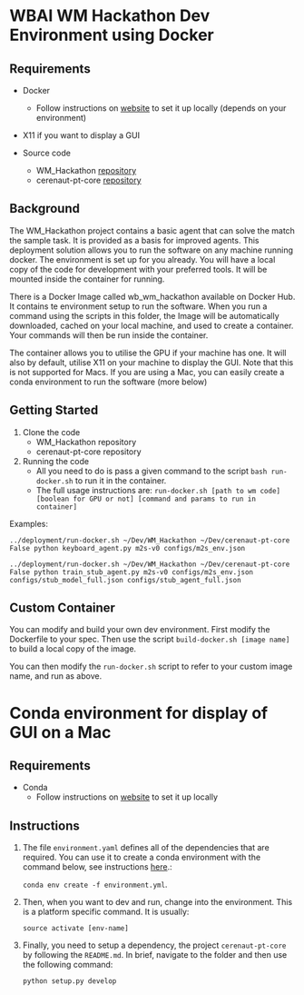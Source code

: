# WBAI WM Hackathon Dev Environment using Docker

## Requirements
- Docker
    - Follow instructions on [website](https://www.docker.com) to set it up locally (depends on your environment)
- X11 if you want to display a GUI

- Source code
	- WM_Hackathon [repository](https://github.com/wbap/WM_Hackathon)
	- cerenaut-pt-core [repository](https://github.com/Cerenaut/cerenaut-pt-core)

## Background

The WM_Hackathon project contains a basic agent that can solve the match the sample task. It is provided as a basis for improved agents.
This deployment solution allows you to run the software on any machine running docker. The environment is set up for you already. 
You will have a local copy of the code for development with your preferred tools. It will be mounted inside the container for running.


There is a Docker Image called wb_wm_hackathon available on Docker Hub. It contains te environment setup to run the software. 
When you run a command using the scripts in this folder, the Image will be automatically downloaded, cached on your local machine, and used to create a container. Your commands will then be run inside the container.

The container allows you to utilise the GPU if your machine has one.
It will also by default, utilise X11 on your machine to display the GUI. Note that this is not supported for Macs.
If you are using a Mac, you can easily create a conda environment to run the software (more below)


## Getting Started

1. Clone the code
	- WM_Hackathon repository
	- cerenaut-pt-core repository
3. Running the code
    - All you need to do is pass a given command to the script `bash run-docker.sh` to run it in the container.
    - The full usage instructions are:
`run-docker.sh [path to wm code] [boolean for GPU or not] [command and params to run in container]`


Examples:

`../deployment/run-docker.sh ~/Dev/WM_Hackathon ~/Dev/cerenaut-pt-core False python keyboard_agent.py m2s-v0 configs/m2s_env.json`

`../deployment/run-docker.sh ~/Dev/WM_Hackathon ~/Dev/cerenaut-pt-core False python train_stub_agent.py m2s-v0 configs/m2s_env.json configs/stub_model_full.json configs/stub_agent_full.json` 



## Custom Container
You can modify and build your own dev environment.
First modify the Dockerfile to your spec. 
Then use the script `build-docker.sh [image name]` to build a local copy of the image.

You can then modify the `run-docker.sh` script to refer to your custom image name, and run as above.


# Conda environment for display of GUI on a Mac

## Requirements
- Conda
    - Follow instructions on [website](https://www.anaconda.com) to set it up locally
   
## Instructions
1. The file `environment.yaml` defines all of the dependencies that are required.
You can use it to create a conda environment with the command below, see instructions [here](https://docs.conda.io/projects/conda/en/latest/user-guide/tasks/manage-environments.html#creating-an-environment-from-an-environment-yml-file).:

    `conda env create -f environment.yml`.

2. Then, when you want to dev and run, change into the environment. This is a platform specific command. It is usually:

    `source activate [env-name]`

3. Finally, you need to setup a dependency, the project `cerenaut-pt-core` by following the `README.md`. In brief, navigate to the folder and then use the following command:

    `python setup.py develop` 